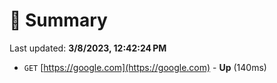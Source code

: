 # 📖 Summary
Last updated: **3/8/2023, 12:42:24 PM**

- `GET` [https://google.com](https://google.com) - **Up** (140ms)
